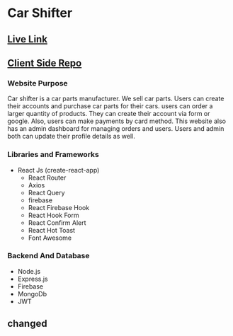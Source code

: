 # Car Shifter

## [Live Link](https://car-shifter.web.app/)

## [Client Side Repo](https://github.com/sabbirzzaman/car-shifter-client)

### Website Purpose
Car shifter is a car parts manufacturer. We sell car parts. Users can create their accounts and purchase car parts for their cars. users can order a larger quantity of products. They can create their account via form or google. Also, users can make payments by card method. This website also has an admin dashboard for managing orders and users. Users and admin both can update their profile details as well.

### Libraries and Frameworks
* React Js (create-react-app)
    * React Router
    * Axios
    * React Query
    * firebase
    * React Firebase Hook
    * React Hook Form
    * React Confirm Alert
    * React Hot Toast
    * Font Awesome

### Backend And Database
* Node.js
* Express.js
* Firebase
* MongoDb
* JWT

## changed